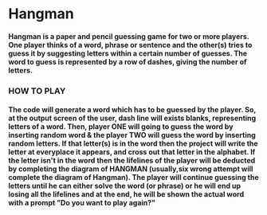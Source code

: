 # Hangman

#### Hangman is a paper and pencil guessing game for two or more players. One player thinks of a word, phrase or sentence and the other(s) tries to guess it by suggesting letters within a certain number of guesses. The word to guess is represented by a row of dashes, giving the number of letters. 


### HOW TO PLAY

#### The code will generate a word which has to be guessed by the player. So, at the output screen of the user, dash line will exists blanks, representing letters of a word. Then, player ONE will going to guess the word by inserting random word & the player TWO will guess the word by inserting random letters. If that letter(s) is in the word then the project will write the letter at everyplace it appears, and cross out that letter in the alphabet. If the letter isn't in the word then the lifelines of the player will be deducted by completing the diagram of HANGMAN (usually,six wrong attempt will complete the diagram of Hangman). The player will continue guessing the letters until he can either solve the word (or phrase) or he will end up losing all the lifelines and at the end, he will be shown the actual word with a prompt "Do you want to play again?"
